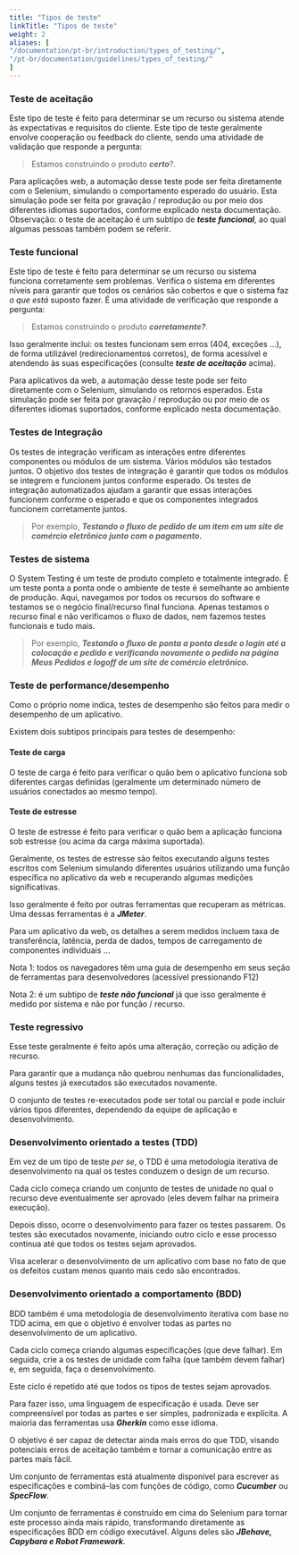 ```yaml
---
title: "Tipos de teste"
linkTitle: "Tipos de teste"
weight: 2
aliases: [
"/documentation/pt-br/introduction/types_of_testing/",
"/pt-br/documentation/guidelines/types_of_testing/"
]
---
```


### Teste de aceitação
Este tipo de teste é feito para determinar se um recurso ou sistema
atende às expectativas e requisitos do cliente.
Este tipo de teste geralmente envolve
cooperação ou feedback do cliente, sendo uma atividade de validação que
responde a pergunta:
>Estamos construindo o produto **_certo_**?.

Para aplicações web, a automação desse teste pode ser feita
diretamente com o Selenium, simulando o comportamento esperado do usuário.
Esta simulação pode ser feita por gravação / reprodução ou por meio dos
diferentes idiomas suportados, conforme explicado nesta documentação.
Observação: o teste de aceitação é um subtipo de **_teste funcional_**,
ao qual algumas pessoas também podem se referir.
            
### Teste funcional
Este tipo de teste é feito para determinar se um
recurso ou sistema funciona corretamente sem problemas. Verifica
o sistema em diferentes níveis para garantir que todos os cenários
são cobertos e que o sistema faz _o que está_
suposto fazer. É uma atividade de verificação que
responde a pergunta:
>Estamos construindo o produto **_corretamente?_**.
             
Isso geralmente inclui: os testes funcionam sem erros
(404, exceções ...), de forma utilizável (redirecionamentos corretos),
de forma acessível e atendendo às suas especificações
(consulte **_teste de aceitação_** acima).

Para aplicativos da web, a automação desse teste pode ser
feito diretamente com o Selenium, simulando os retornos esperados.
Esta simulação pode ser feita por gravação / reprodução ou por meio de
os diferentes idiomas suportados, conforme explicado nesta documentação.

### Testes de Integração

Os testes de integração verificam as interações entre diferentes componentes ou módulos de um sistema. Vários módulos são testados juntos. O objetivo dos testes de integração é garantir que todos os módulos se integrem e funcionem juntos conforme esperado. Os testes de integração automatizados ajudam a garantir que essas interações funcionem conforme o esperado e que os componentes integrados funcionem corretamente juntos.
>Por exemplo, **_Testando o fluxo de pedido de um item em um site de comércio eletrônico junto com o pagamento._**

### Testes de sistema

O System Testing é um teste de produto completo e totalmente integrado. É um teste ponta a ponta onde o ambiente de teste é semelhante ao ambiente de produção. Aqui, navegamos por todos os recursos do software e testamos se o negócio final/recurso final funciona. Apenas testamos o recurso final e não verificamos o fluxo de dados, nem fazemos testes funcionais e tudo mais.
>Por exemplo, **_Testando o fluxo de ponta a ponta desde o login até a colocação e pedido e verificando novamente o pedido na página Meus Pedidos e logoff de um site de comércio eletrônico._**

### Teste de performance/desempenho
Como o próprio nome indica, testes de desempenho são feitos
para medir o desempenho de um aplicativo.

Existem dois subtipos principais para testes de desempenho:

#### Teste de carga
O teste de carga é feito para verificar o quão bem o
aplicativo funciona sob diferentes cargas definidas
(geralmente um determinado número de usuários conectados ao mesmo tempo).

#### Teste de estresse
O teste de estresse é feito para verificar o quão bem
a aplicação funciona sob estresse (ou acima da carga máxima suportada).

Geralmente, os testes de estresse são feitos executando alguns
testes escritos com Selenium simulando diferentes usuários
utilizando uma função específica no aplicativo da web e
recuperando algumas medições significativas.

Isso geralmente é feito por outras ferramentas que recuperam as métricas.
Uma dessas ferramentas é a **_JMeter_**.

Para um aplicativo da web, os detalhes a serem medidos incluem
taxa de transferência, latência, perda de dados, tempos de carregamento de componentes individuais ...

Nota 1: todos os navegadores têm uma guia de desempenho em seus
seção de ferramentas para desenvolvedores (acessível pressionando F12)

Nota 2: é um subtipo de **_teste não funcional_**
já que isso geralmente é medido por sistema e não por função / recurso.
            
### Teste regressivo
Esse teste geralmente é feito após uma alteração, correção ou adição de recurso.

Para garantir que a mudança não quebrou nenhumas das
funcionalidades, alguns testes já executados são executados novamente.
            
O conjunto de testes re-executados pode ser total ou parcial
e pode incluir vários tipos diferentes, dependendo
da equipe de aplicação e desenvolvimento.
            
### Desenvolvimento orientado a testes (TDD)
Em vez de um tipo de teste _per se_, o TDD é uma metodologia iterativa de desenvolvimento na qual os testes conduzem o design de um recurso.

Cada ciclo começa criando um conjunto de testes de unidade no qual
o recurso deve eventualmente ser aprovado (eles devem falhar na primeira execução).

Depois disso, ocorre o desenvolvimento para fazer os testes passarem.
Os testes são executados novamente, iniciando outro ciclo
e esse processo continua até que todos os testes sejam aprovados.

Visa acelerar o desenvolvimento de um aplicativo
com base no fato de que os defeitos custam menos quanto mais cedo são encontrados.

### Desenvolvimento orientado a comportamento (BDD)
BDD também é uma metodologia de desenvolvimento iterativa
com base no TDD acima, em que o objetivo é envolver
todas as partes no desenvolvimento de um aplicativo.

Cada ciclo começa criando algumas especificações
(que deve falhar). Em seguida, crie a os testes de unidade com falha
(que também devem falhar) e, em seguida, faça o desenvolvimento.

Este ciclo é repetido até que todos os tipos de testes sejam aprovados.

Para fazer isso, uma linguagem de especificação é
usada. Deve ser compreensível por todas as partes e ser
simples, padronizada e explícita.
A maioria das ferramentas usa **_Gherkin_** como esse idioma.

O objetivo é ser capaz de detectar ainda mais erros
do que TDD, visando potenciais erros de aceitação
também e tornar a comunicação entre as partes mais fácil.

Um conjunto de ferramentas está atualmente disponível
para escrever as especificações e combiná-las com funções de código,
como **_Cucumber_** ou **_SpecFlow_**.

Um conjunto de ferramentas é construído em cima do Selenium para tornar este processo
ainda mais rápido, transformando diretamente as especificações BDD em
código executável.
Alguns deles são **_JBehave, Capybara e Robot Framework_**.
            
